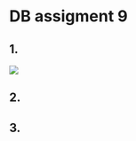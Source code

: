 # DB assigment 9

## 1.
<img src='https://latex.codecogs.com/gif.latex?offices \bowtie \Pi_{customerName, \, officeCode,\, city}\;(employees \bowtie \rho_{employeeNumber\,/\, salesRepEmployeeNumber}\;(customers))'/>

## 2.

## 3.

